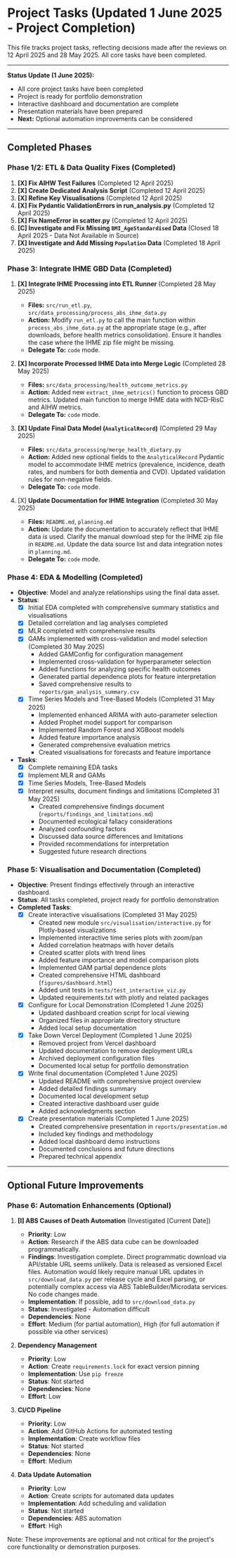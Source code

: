 # Project Tasks (Updated 1 June 2025 - Project Completion)

This file tracks project tasks, reflecting decisions made after the reviews on 12 April 2025 and 28 May 2025. All core tasks have been completed.

---

**Status Update (1 June 2025):**

- All core project tasks have been completed
- Project is ready for portfolio demonstration
- Interactive dashboard and documentation are complete
- Presentation materials have been prepared
- **Next:** Optional automation improvements can be considered

---

## Completed Phases

### Phase 1/2: ETL & Data Quality Fixes (Completed)

1. **[X] Fix AIHW Test Failures** (Completed 12 April 2025)
2. **[X] Create Dedicated Analysis Script** (Completed 12 April 2025)
3. **[X] Refine Key Visualisations** (Completed 12 April 2025)
4. **[X] Fix Pydantic ValidationErrors in run_analysis.py** (Completed 12 April 2025)
5. **[X] Fix NameError in scatter.py** (Completed 12 April 2025)
6. **[C] Investigate and Fix Missing `BMI_AgeStandardised` Data** (Closed 18 April 2025 - Data Not Available in Source)
7. **[X] Investigate and Add Missing `Population` Data** (Completed 18 April 2025)

### Phase 3: Integrate IHME GBD Data (Completed)

1. **[X] Integrate IHME Processing into ETL Runner** (Completed 28 May 2025)
   * **Files:** `src/run_etl.py`, `src/data_processing/process_abs_ihme_data.py`
   * **Action:** Modify `run_etl.py` to call the main function within `process_abs_ihme_data.py` at the appropriate stage (e.g., after downloads, before health metrics consolidation). Ensure it handles the case where the IHME zip file might be missing.
   * **Delegate To:** `code` mode.
2. **[X] Incorporate Processed IHME Data into Merge Logic** (Completed 28 May 2025)
   * **Files:** `src/data_processing/health_outcome_metrics.py`
   * **Action:** Added new `extract_ihme_metrics()` function to process GBD metrics. Updated main function to merge IHME data with NCD-RisC and AIHW metrics.
   * **Delegate To:** `code` mode.
3. **[X] Update Final Data Model (`AnalyticalRecord`)** (Completed 29 May 2025)
   * **Files:** `src/data_processing/merge_health_dietary.py`
   * **Action:** Added new optional fields to the `AnalyticalRecord` Pydantic model to accommodate IHME metrics (prevalence, incidence, death rates, and numbers for both dementia and CVD). Updated validation rules for non-negative fields.
   * **Delegate To:** `code` mode.

4. [X] **Update Documentation for IHME Integration** (Completed 30 May 2025)
    * **Files:** `README.md`, `planning.md`
    * **Action:** Update the documentation to accurately reflect that IHME data *is* used. Clarify the manual download step for the IHME zip file in `README.md`. Update the data source list and data integration notes in `planning.md`.
    * **Delegate To:** `code` mode.

### Phase 4: EDA & Modelling (Completed)

* **Objective**: Model and analyze relationships using the final data asset.
* **Status**:
  * [X] Initial EDA completed with comprehensive summary statistics and visualisations
  * [X] Detailed correlation and lag analyses completed
  * [X] MLR completed with comprehensive results
  * [X] GAMs implemented with cross-validation and model selection (Completed 30 May 2025)
    * Added GAMConfig for configuration management
    * Implemented cross-validation for hyperparameter selection
    * Added functions for analyzing specific health outcomes
    * Generated partial dependence plots for feature interpretation
    * Saved comprehensive results to `reports/gam_analysis_summary.csv`
  * [X] Time Series Models and Tree-Based Models (Completed 31 May 2025)
    * Implemented enhanced ARIMA with auto-parameter selection
    * Added Prophet model support for comparison
    * Implemented Random Forest and XGBoost models
    * Added feature importance analysis
    * Generated comprehensive evaluation metrics
    * Created visualisations for forecasts and feature importance
* **Tasks**:
  * [X] Complete remaining EDA tasks
  * [X] Implement MLR and GAMs
  * [X] Time Series Models, Tree-Based Models
  * [X] Interpret results, document findings and limitations (Completed 31 May 2025)
    * Created comprehensive findings document (`reports/findings_and_limitations.md`)
    * Documented ecological fallacy considerations
    * Analyzed confounding factors
    * Discussed data source differences and limitations
    * Provided recommendations for interpretation
    * Suggested future research directions

### Phase 5: Visualisation and Documentation (Completed)

* **Objective**: Present findings effectively through an interactive dashboard.
* **Status**: All tasks completed, project ready for portfolio demonstration
* **Completed Tasks**:
  * [X] Create interactive visualisations (Completed 31 May 2025)
    * Created new module `src/visualisation/interactive.py` for Plotly-based visualizations
    * Implemented interactive time series plots with zoom/pan
    * Added correlation heatmaps with hover details
    * Created scatter plots with trend lines
    * Added feature importance and model comparison plots
    * Implemented GAM partial dependence plots
    * Created comprehensive HTML dashboard (`figures/dashboard.html`)
    * Added unit tests in `tests/test_interactive_viz.py`
    * Updated requirements.txt with plotly and related packages
  * [X] Configure for Local Demonstration (Completed 1 June 2025)
    * Updated dashboard creation script for local viewing
    * Organized files in appropriate directory structure
    * Added local setup documentation
  * [X] Take Down Vercel Deployment (Completed 1 June 2025)
    * Removed project from Vercel dashboard
    * Updated documentation to remove deployment URLs
    * Archived deployment configuration files
    * Documented local setup for portfolio demonstration
  * [X] Write final documentation (Completed 1 June 2025)
    * Updated README with comprehensive project overview
    * Added detailed findings summary
    * Documented local development setup
    * Created interactive dashboard user guide
    * Added acknowledgments section
  * [X] Create presentation materials (Completed 1 June 2025)
    * Created comprehensive presentation in `reports/presentation.md`
    * Included key findings and methodology
    * Added local dashboard demo instructions
    * Documented conclusions and future directions
    * Prepared technical appendix

---

## Optional Future Improvements

### Phase 6: Automation Enhancements (Optional)

1. **[I] ABS Causes of Death Automation** (Investigated [Current Date])

   * **Priority**: Low
   * **Action**: Research if the ABS data cube can be downloaded programmatically.
   * **Findings**: Investigation complete. Direct programmatic download via API/stable URL seems unlikely. Data is released as versioned Excel files. Automation would likely require manual URL updates in `src/download_data.py` per release cycle and Excel parsing, or potentially complex access via ABS TableBuilder/Microdata services. No code changes made.
   * **Implementation**: If possible, add to `src/download_data.py`
   * **Status**: Investigated - Automation difficult
   * **Dependencies**: None
   * **Effort**: Medium (for partial automation), High (for full automation if possible via other services)
2. **Dependency Management**

   * **Priority**: Low
   * **Action**: Create `requirements.lock` for exact version pinning
   * **Implementation**: Use `pip freeze`
   * **Status**: Not started
   * **Dependencies**: None
   * **Effort**: Low
3. **CI/CD Pipeline**

   * **Priority**: Low
   * **Action**: Add GitHub Actions for automated testing
   * **Implementation**: Create workflow files
   * **Status**: Not started
   * **Dependencies**: None
   * **Effort**: Medium
4. **Data Update Automation**

   * **Priority**: Low
   * **Action**: Create scripts for automated data updates
   * **Implementation**: Add scheduling and validation
   * **Status**: Not started
   * **Dependencies**: ABS automation
   * **Effort**: High

Note: These improvements are optional and not critical for the project's core functionality or demonstration purposes.
